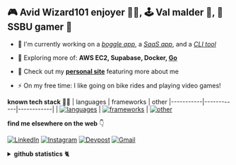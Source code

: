 <h2>🎮 Avid Wizard101 enjoyer 🧙‍♂️, 🕹️ Val malder 😤, 🎯 SSBU gamer 🤪</h2>

- 🔭 I'm currently working on a [_boggle app_](https://github.com/andrearcaina/pyggle), a [_SaaS app_](https://github.com/andrearcaina/vivid), and a [_CLI tool_](https://github.com/andrearcaina/CoinWatch)
- 🌱 Exploring more of: **AWS EC2, Supabase, Docker, [Go](https://github.com/andrearcaina/blazingly-go)**

- 💬 Check out my [**personal site**](https://andrearcaina.vercel.app/) featuring more about me

- ⚡ On my free time: I like going on bike rides and playing video games!

**known tech stack** 🧑‍💻
| languages | frameworks | other
|-----------|------------|------------|
| [![languages](https://skillicons.dev/icons?i=python,javascript,typescript,golang,rust,java&perline=3)](https://github.com/tandpfun/skill-icons) | [![frameworks](https://skillicons.dev/icons?i=flask,django,nextjs,expressjs,react,tailwind&perline=3)](https://github.com/tandpfun/skill-icons) | [![other](https://skillicons.dev/icons?i=mysql,postgresql,docker,git,neovim,bash,nodejs,bun&perline=4)](https://github.com/tandpfun/skill-icons)

**find me elsewhere on the web** 👇 

[![LinkedIn](https://skillicons.dev/icons?i=linkedin)](https://www.linkedin.com/in/andre-arcaina/) 
[![Instagram](https://skillicons.dev/icons?i=instagram)](https://instagram.com/azdrx) 
[![Devpost](https://skillicons.dev/icons?i=devto)](https://devpost.com/andrearcaina)
[![Gmail](https://skillicons.dev/icons?i=gmail)](mailto:dtandre331@gmail.com)

<details>
<summary>
<b>github statistics</b> 🐈
</summary>

![Visitors](https://komarev.com/ghpvc/?username=andrearcaina&label=Visitors&style=plastic)

| <img src="https://github-readme-stats.vercel.app/api/top-langs/?username=andrearcaina&layout=compact&theme=tokyonight&hide_border=true&exclude_repo=the-www-blog,clean-water-foundation&hide_progress=false&&langs_count=6" alt="andrearcaina" /> | <img src="https://github-readme-streak-stats.herokuapp.com?user=andrearcaina&theme=tokyonight&hide_border=true" alt="andrearcaina" /> |
|-----------|-----------|
</details>
